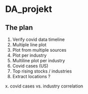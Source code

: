 # DA_projekt

## The plan

1. Verify covid data timeline
2. Multiple line plot
3. Plot from multiple sources
4. Plot per industry
5. Multiline plot per industry
6. Covid cases (US)
7. Top rising stocks / industries
8. Extract locations ?

x. covid cases vs. industry correlation
